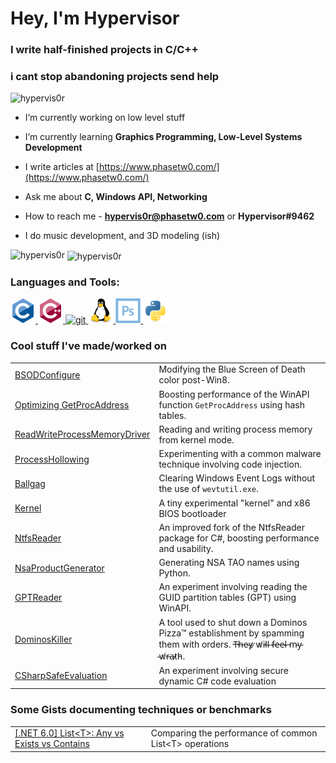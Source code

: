 <h1>Hey, I'm Hypervisor</h1>
<h3>I write half-finished projects in C/C++</h3>

<h3>i cant stop abandoning projects send help</h3>

<p align="left"> <img src="https://komarev.com/ghpvc/?username=hypervis0r&label=Profile%20views&color=ff4d00&style=flat" alt="hypervis0r" /> </p>

- I’m currently working on low level stuff

- I’m currently learning **Graphics Programming, Low-Level Systems Development**

- I write articles at [https://www.phasetw0.com/](https://www.phasetw0.com/)

- Ask me about **C, Windows API, Networking**

- How to reach me - **hypervis0r@phasetw0.com** or **Hypervisor#9462**

- I do music development, and 3D modeling (ish)

<p><img align="left" src="https://github-readme-stats.vercel.app/api/top-langs?username=hypervis0r&show_icons=true&theme=dark&locale=en&layout=compact" alt="hypervis0r" /></p>


<p>&nbsp;<img align="center" src="https://github-readme-stats.vercel.app/api?username=hypervis0r&show_icons=true&theme=dark&locale=en&count_private=true" alt="hypervis0r" /></p>

<h3 align="left">Languages and Tools:</h3>
<p align="left"> <a href="https://www.cprogramming.com/" target="_blank"> <img src="https://raw.githubusercontent.com/devicons/devicon/master/icons/c/c-original.svg" alt="c" width="40" height="40"/> </a> <a href="https://www.w3schools.com/cpp/" target="_blank"> <img src="https://raw.githubusercontent.com/devicons/devicon/master/icons/cplusplus/cplusplus-original.svg" alt="cplusplus" width="40" height="40"/> </a> <a href="https://git-scm.com/" target="_blank"> <img src="https://www.vectorlogo.zone/logos/git-scm/git-scm-icon.svg" alt="git" width="40" height="40"/> </a> <a href="https://www.linux.org/" target="_blank"> <img src="https://raw.githubusercontent.com/devicons/devicon/master/icons/linux/linux-original.svg" alt="linux" width="40" height="40"/> </a> <a href="https://www.photoshop.com/en" target="_blank"> <img src="https://raw.githubusercontent.com/devicons/devicon/master/icons/photoshop/photoshop-line.svg" alt="photoshop" width="40" height="40"/> </a> <a href="https://www.python.org" target="_blank"> <img src="https://raw.githubusercontent.com/devicons/devicon/master/icons/python/python-original.svg" alt="python" width="40" height="40"/> </a> </p>

<h3>Cool stuff I've made/worked on</h3>
<table>
<tr><td><a href="https://github.com/ph4s3tw0/BSODConfigure">BSODConfigure</a></td><td>Modifying the Blue Screen of Death color post-Win8.</td></tr>
<tr><td><a href="https://phasetw0.com/windows-internals/optimizing_function_resolving/">Optimizing GetProcAddress</a></td><td>Boosting performance of the WinAPI function <code>GetProcAddress</code> using hash tables.</td></tr>
<tr><td><a href="https://github.com/hypervis0r/ReadWriteProcessMemoryDriver">ReadWriteProcessMemoryDriver</a></td><td>Reading and writing process memory from kernel mode.</td></tr>
<tr><td><a href="https://github.com/hypervis0r/ProcessHollowing">ProcessHollowing</a></td><td>Experimenting with a common malware technique involving code injection.</td></tr>
<tr><td><a href="https://github.com/hypervis0r/Ballgag">Ballgag</a></td><td>Clearing Windows Event Logs without the use of <code>wevtutil.exe</code>.</td></tr>
<tr><td><a href="https://github.com/hypervis0r/kernel">Kernel</a></td><td>A tiny experimental "kernel" and x86 BIOS bootloader</td></tr>
<tr><td><a href="https://github.com/hypervis0r/NtfsReader">NtfsReader</a></td><td>An improved fork of the NtfsReader package for C#, boosting performance and usability.</td></tr>
<tr><td><a href="https://github.com/hypervis0r/nsaproductgenerator">NsaProductGenerator</a></td><td>Generating NSA TAO names using Python.</td></tr>
<tr><td><a href="https://github.com/hypervis0r/GPTReader">GPTReader</a></td><td>An experiment involving reading the GUID partition tables (GPT) using WinAPI.</td></tr>
<tr><td><a href="https://github.com/hypervis0r/DominosKiller">DominosKiller</a></td><td>A tool used to shut down a Dominos Pizza™ establishment by spamming them with orders. T̶h̶e̴y̷ ̷w̸i̴l̸l̴ ̴f̶e̶e̵l̴ ̵m̴y̴ ̴w̸r̶a̵t̷h̵.</td></tr>
<tr><td><a href="https://github.com/hypervis0r/CSharpSafeEvaluation">CSharpSafeEvaluation</a></td><td>An experiment involving secure dynamic C# code evaluation</td></tr>
</table>
  
<h3>Some Gists documenting techniques or benchmarks</h3>
<table>
<tr><td><a href="https://gist.github.com/hypervis0r/2062848c44edb85871e13427cab64ad2">[.NET 6.0] List&lt;T&gt;: Any vs Exists vs Contains</a></td><td>Comparing the performance of common List&lt;T&gt; operations</td></tr>
</table>
